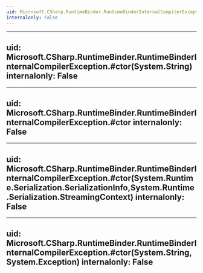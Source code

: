 ```yaml
---
uid: Microsoft.CSharp.RuntimeBinder.RuntimeBinderInternalCompilerException
internalonly: False
---
```


---
uid: Microsoft.CSharp.RuntimeBinder.RuntimeBinderInternalCompilerException.#ctor(System.String)
internalonly: False
---

---
uid: Microsoft.CSharp.RuntimeBinder.RuntimeBinderInternalCompilerException.#ctor
internalonly: False
---

---
uid: Microsoft.CSharp.RuntimeBinder.RuntimeBinderInternalCompilerException.#ctor(System.Runtime.Serialization.SerializationInfo,System.Runtime.Serialization.StreamingContext)
internalonly: False
---

---
uid: Microsoft.CSharp.RuntimeBinder.RuntimeBinderInternalCompilerException.#ctor(System.String,System.Exception)
internalonly: False
---
